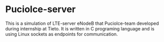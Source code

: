 # Puciolce-server

This is a simulation of LTE-server eNodeB that Puciolce-team developed during internship at Tieto. It is written in C programing language and is using Linux sockets as endpoints for communication.
